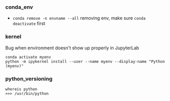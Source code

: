 ### conda_env
- `conda remove -n envname --all` removing env, make sure `conda deactivate` first

### kernel
Bug when environment doesn't show up properly in JupyterLab 
```
conda activate myenv
python -m ipykernel install --user --name myenv --display-name "Python (myenv)"
```

### python_versioning
```
whereis python
>>> /usr/bin/python
```
